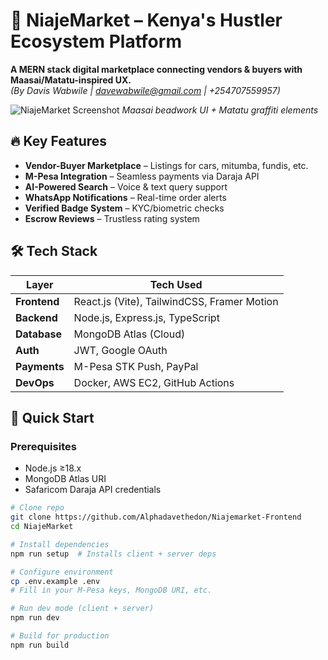 # 🚀 NiajeMarket – Kenya's Hustler Ecosystem Platform  

**A MERN stack digital marketplace connecting vendors & buyers with Maasai/Matatu-inspired UX.**  
*(By Davis Wabwile | davewabwile@gmail.com | +254707559957)*  

![NiajeMarket Screenshot](client/public/images/preview.png) *Maasai beadwork UI + Matatu graffiti elements*  

## 🔥 Key Features  
- **Vendor-Buyer Marketplace** – Listings for cars, mitumba, fundis, etc.  
- **M-Pesa Integration** – Seamless payments via Daraja API  
- **AI-Powered Search** – Voice & text query support  
- **WhatsApp Notifications** – Real-time order alerts  
- **Verified Badge System** – KYC/biometric checks  
- **Escrow Reviews** – Trustless rating system  

## 🛠 Tech Stack  
| Layer        | Tech Used                          |  
|--------------|------------------------------------|  
| **Frontend** | React.js (Vite), TailwindCSS, Framer Motion |  
| **Backend**  | Node.js, Express.js, TypeScript    |  
| **Database** | MongoDB Atlas (Cloud)              |  
| **Auth**     | JWT, Google OAuth                  |  
| **Payments** | M-Pesa STK Push, PayPal            |  
| **DevOps**   | Docker, AWS EC2, GitHub Actions    |  

## 🚀 Quick Start  
### Prerequisites  
- Node.js ≥18.x  
- MongoDB Atlas URI  
- Safaricom Daraja API credentials  

```bash
# Clone repo  
git clone https://github.com/Alphadavethedon/Niajemarket-Frontend 
cd NiajeMarket  

# Install dependencies  
npm run setup  # Installs client + server deps  

# Configure environment  
cp .env.example .env  
# Fill in your M-Pesa keys, MongoDB URI, etc.  

# Run dev mode (client + server)  
npm run dev  

# Build for production  
npm run build  
